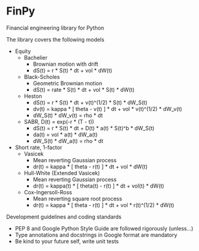 # FinPy
Financial engineering library for Python

The library covers the following models
- Equity
  - Bachelier
    - Brownian motion with drift
    - dS(t) = r * S(t) * dt + vol * dW(t)
  - Black-Scholes 
    - Geometric Brownian motion
    - dS(t) = rate * S(t) * dt + vol * S(t) * dW(t)
  - Heston
    - dS(t) = r * S(t) * dt + v(t)^(1/2) * S(t) * dW_S(t)
    - dv(t) = kappa * [ theta - v(t) ] * dt + vol * v(t)^(1/2) * dW_v(t)
    - dW_S(t) * dW_v(t) = rho * dt
  - SABR, D(t) = exp(-r * (T - t))
    - dS(t) = r * S(t) * dt + D(t) * a(t) * S(t)^b * dW_S(t)
    - da(t) = vol * a(t) * dW_a(t)
    - dW_S(t) * dW_a(t) = rho * dt
- Short rate, 1-factor
  - Vasicek
    - Mean reverting Gaussian process
    - dr(t) = kappa * [ theta - r(t) ] * dt + vol * dW(t)
  - Hull-White (Extended Vasicek)
    - Mean reverting Gaussian process
    - dr(t) = kappa(t) * [ theta(t) - r(t) ] * dt + vol(t) * dW(t)
  - Cox-Ingersoll-Ross
    - Mean reverting square root process
    - dr(t) = kappa * [ theta - r(t) ] * dt + vol * r(t)^(1/2) * dW(t)

Development guidelines and coding standards
- PEP 8 and Google Python Style Guide are followed rigorously (unless...)
- Type annotations and docstrings in Google format are mandatory
- Be kind to your future self, write unit tests

